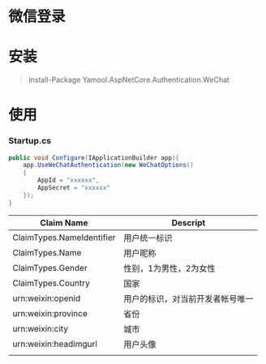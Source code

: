 微信登录
===

安装
===

> Install-Package Yamool.AspNetCore.Authentication.WeChat

使用
===

### Startup.cs

```c#
public void Configure(IApplicationBuilder app){
    app.UseWeChatAuthentication(new WeChatOptions()
    {
        AppId = "xxxxxx",
        AppSecret = "xxxxxx"
    });
}
```

|Claim Name                   |Descript|
|--------------------------|----------------|
|ClaimTypes.NameIdentifier |用户统一标识|
|ClaimTypes.Name |用户昵称|
|ClaimTypes.Gender |性别，1为男性，2为女性|
|ClaimTypes.Country |国家|
|urn:weixin:openid|用户的标识，对当前开发者帐号唯一|
|urn:weixin:province|省份|
|urn:weixin:city|城市|
|urn:weixin:headimgurl|用户头像|
|||




